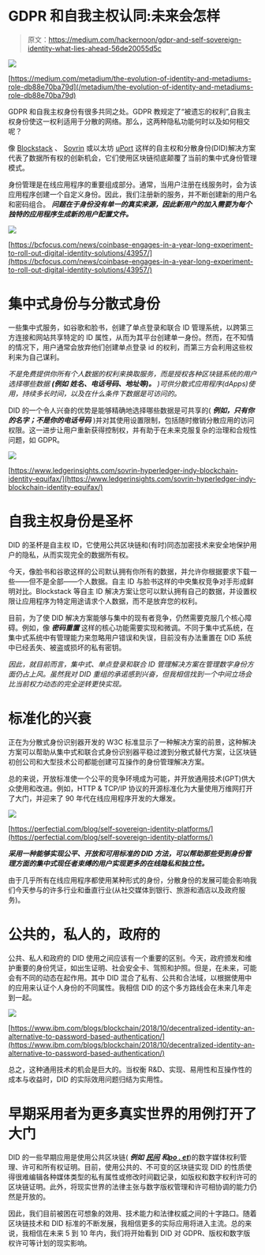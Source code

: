 # GDPR 和自我主权认同:未来会怎样

> 原文：<https://medium.com/hackernoon/gdpr-and-self-sovereign-identity-what-lies-ahead-56de20055d5c>

![](img/7c2db71dc09491cf9409b33a1239545c.png)

[https://medium.com/metadium/the-evolution-of-identity-and-metadiums-role-db88e70ba79d](/metadium/the-evolution-of-identity-and-metadiums-role-db88e70ba79d)

GDPR 和自我主权身份有很多共同之处。GDPR 教规定了“被遗忘的权利”,自我主权身份使这一权利适用于分散的网络。那么，这两种隐私功能何时以及如何相交呢？

像 [Blockstack](https://blockstack.org/) 、 [Sovrin](https://sovrin.org/) 或以太坊 [uPort](https://www.uport.me/) 这样的自主权和分散身份(DID)解决方案代表了数据所有权的创新机会，它们使用区块链彻底颠覆了当前的集中式身份管理模式。

身份管理是在线应用程序的重要组成部分。通常，当用户注册在线服务时，会为该应用程序创建一个自定义身份。因此，我们注册新的服务，并不断创建新的用户名和密码组合。 ***问题在于身份没有单一的真实来源，因此新用户的加入需要为每个独特的应用程序生成新的用户配置文件。***

![](img/65bcd885679c33f1a40481f5d53157b7.png)

[https://bcfocus.com/news/coinbase-engages-in-a-year-long-experiment-to-roll-out-digital-identity-solutions/43957/](https://bcfocus.com/news/coinbase-engages-in-a-year-long-experiment-to-roll-out-digital-identity-solutions/43957/)

# 集中式身份与分散式身份

一些集中式服务，如谷歌和脸书，创建了单点登录和联合 ID 管理系统，以跨第三方连接和网站共享特定的 ID 属性，从而为其平台创建单一身份。然而，在不知情的情况下，用户通常会放弃他们创建单点登录 id 的权利，而第三方会利用这些权利来为自己谋利。

*不是免费提供你所有个人数据的权利来换取服务，而是授权各种区块链系统的用户选择哪些数据* ***(例如*** ***姓名、电话号码、地址等)。*** *)可供分散式应用程序(dApps)使用，持续多长时间，以及在什么条件下数据是可访问的。*

DID 的一个令人兴奋的优势是能够精确地选择哪些数据是可共享的( ***例如，只有你的名字；不是你的电话号码*** )并对其使用设置限制，包括随时撤销分散应用的访问权限。这一进步让用户重新获得控制权，并有助于在未来克服复杂的治理和合规性问题，如 GDPR。

![](img/ac2c62820d217543332f1272800ada18.png)

[https://www.ledgerinsights.com/sovrin-hyperledger-indy-blockchain-identity-equifax/](https://www.ledgerinsights.com/sovrin-hyperledger-indy-blockchain-identity-equifax/)

# 自我主权身份是圣杯

DID 的圣杯是自主权 ID，它使用公共区块链和(有时)同态加密技术来安全地保护用户的隐私，从而实现完全的数据所有权。

今天，像脸书和谷歌这样的公司默认拥有你所有的数据，并允许你根据要求下载一些——但不是全部——个人数据。自主 ID 与脸书这样的中央集权竞争对手形成鲜明对比。Blockstack 等自主 ID 解决方案让您可以默认拥有自己的数据，并设置权限让应用程序为特定用途请求个人数据，而不是放弃您的权利。

目前，为了使 DID 解决方案能够与集中的现有者竞争，仍然需要克服几个核心障碍。例如，像 ***密码重置*** 这样的核心功能需要实现和微调。不同于集中式系统，在集中式系统中有管理能力来忽略用户错误和失误，目前没有办法重置在 DID 系统中已经丢失、被盗或损坏的私有密钥。

*因此，就目前而言，集中式、单点登录和联合 ID 管理解决方案在管理数字身份方面仍占上风。虽然我对 DID 重组的承诺感到兴奋，但我相信找到一个中间立场会比当前权力动态的完全逆转更快实现。*

# 标准化的兴衰

正在为分散式身份识别器开发的 W3C 标准显示了一种解决方案的前景，这种解决方案可以帮助从集中式和联合式身份识别器平稳过渡到分散式替代方案，让区块链初创公司和大型技术公司都能创建可互操作的身份管理解决方案。

总的来说，开放标准使一个公平的竞争环境成为可能，并开放通用技术(GPT)供大众使用和改进。例如，HTTP & TCP/IP 协议的开源标准化为大量使用万维网打开了大门，并迎来了 90 年代在线应用程序开发的大爆发。

![](img/4ceb3f04f98df5840375471b25a59cb8.png)

[https://perfectial.com/blog/self-sovereign-identity-platforms/](https://perfectial.com/blog/self-sovereign-identity-platforms/)

***采用一种能够实现公平、开放和可用标准的 DID 方法，可以帮助那些受到身份管理方面的集中式现任者束缚的用户实现更多的在线隐私和独立性。***

由于几乎所有在线应用程序都使用某种形式的身份，分散身份的发展可能会影响我们今天参与的许多行业和垂直行业(从社交媒体到银行、旅游和酒店以及政府服务)。

# 公共的，私人的，政府的

公共、私人和政府的 DID 使用之间应该有一个重要的区别。今天，政府颁发和维护重要的身份凭证，如出生证明、社会安全卡、驾照和护照。但是，在未来，可能会有不同的动态在起作用。其中 DID 混合了私有、公共和合法域，以根据使用中的应用来认证个人身份的不同属性。我相信 DID 的这个多方路线会在未来几年走到一起。

![](img/364604d20195dd9124385177a7857a4d.png)

[https://www.ibm.com/blogs/blockchain/2018/10/decentralized-identity-an-alternative-to-password-based-authentication/](https://www.ibm.com/blogs/blockchain/2018/10/decentralized-identity-an-alternative-to-password-based-authentication/)

总之，这种通用技术的机会是巨大的。当权衡 R&D、实现、易用性和互操作性的成本与收益时，DID 的实际效用问题归结为实用性。

# 早期采用者为更多真实世界的用例打开了大门

DID 的一些早期应用是使用公共区块链( ***例如*** [***民间***](https://civil.co/) ***和***[***po . et***](https://www.po.et))的数字媒体权利管理、许可和所有权证明。目前，使用公共的、不可变的区块链实现 DID 的性质使得很难编辑各种媒体类型的私有属性或修改时间戳记录，如版权和数字权利许可的区块链证明。此外，将现实世界的法律主张与数字版权管理和许可相协调的能力仍然是开放的。

因此，我们目前被困在可想象的效用、技术能力和法律权威之间的十字路口。随着区块链技术和 DID 标准的不断发展，我相信更多的实际应用将进入主流。总的来说，我相信在未来 5 到 10 年内，我们将开始看到 DID 对 GDPR、版权和数字版权许可等计划的现实影响。